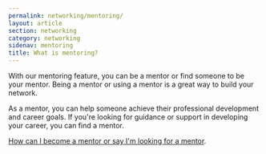 ```yaml
---
permalink: networking/mentoring/
layout: article
section: networking
category: networking
sidenav: mentoring
title: What is mentoring?
---
```


With our mentoring feature, you can be a mentor or find someone to be your mentor. Being a mentor or using a mentor is a great way to build your network.

As a mentor, you can help someone achieve their professional development and career goals. If you're looking for guidance or support in developing your career, you can find a mentor.

[How can I become a mentor or say I'm looking for a mentor](../become-mentor).


